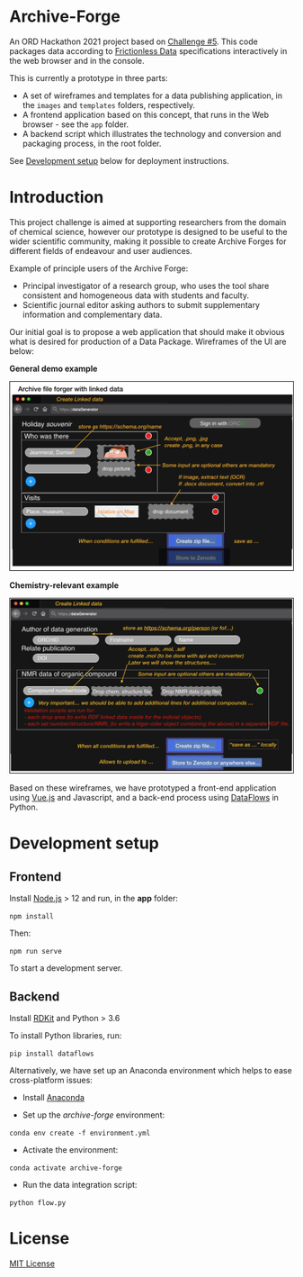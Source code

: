 # Archive-Forge

An ORD Hackathon 2021 project based on [Challenge #5](https://github.com/ORD-Hackathon/hackathon-2021/issues/5). This code packages data according to [Frictionless Data](https://frictionlessdata.io/specs/data-package/) specifications interactively in the web browser and in the console.

This is currently a prototype in three parts:

- A set of wireframes and templates for a data publishing application, in the `images` and `templates` folders, respectively.
- A frontend application based on this concept, that runs in the Web browser - see the `app` folder.
- A backend script which illustrates the technology and conversion and packaging process, in the root folder.

See [Development setup](#development-setup) below for deployment instructions.

# Introduction

This project challenge is aimed at supporting researchers from the domain of chemical science, however our prototype is designed to be useful to the wider scientific community, making it possible to create Archive Forges for different fields of endeavour and user audiences.

Example of principle users of the Archive Forge:

- Principal investigator of a research group, who uses the tool share consistent and homogeneous data with students and faculty.
- Scientific journal editor asking authors to submit supplementary information and complementary data.

Our initial goal is to propose a web application that should make it obvious what is desired for production of a Data Package. Wireframes of the UI are below:

**General demo example**

<img style="border:1px solid black;" src="images/demo.png" width="600" alt="Example of archive forger." />

**Chemistry-relevant example**

<img style="border:1px solid black;" src="images/chem.png" width="600" alt="Example of archive forger." />

Based on these wireframes, we have prototyped a front-end application using [Vue.js](https://vuejs.org/) and Javascript, and a back-end process using [DataFlows](https://github.com/datahq/dataflows/) in Python.

# Development setup

## Frontend

Install [Node.js](https://nodejs.org/en/) > 12 and run, in the **app** folder:

`npm install`

Then:

`npm run serve`

To start a development server.

## Backend

Install [RDKit](http://www.rdkit.org/docs/Install.html#fedora-centos-and-rhel) and Python > 3.6

To install Python libraries, run:

`pip install dataflows`

Alternatively, we have set up an Anaconda environment which helps to ease cross-platform issues:

- Install [Anaconda](http://anaconda.org)

- Set up the *archive-forge* environment:

`conda env create -f environment.yml`

- Activate the environment:

`conda activate archive-forge`

- Run the data integration script:

`python flow.py`

# License

[MIT License](LICENSE)
